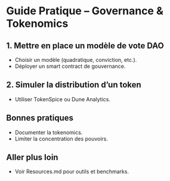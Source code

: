 # Guide Pratique – Governance & Tokenomics

## 1. Mettre en place un modèle de vote DAO
- Choisir un modèle (quadratique, conviction, etc.).
- Déployer un smart contract de gouvernance.

## 2. Simuler la distribution d’un token
- Utiliser TokenSpice ou Dune Analytics.

## Bonnes pratiques
- Documenter la tokenomics.
- Limiter la concentration des pouvoirs.

## Aller plus loin
- Voir Resources.md pour outils et benchmarks.
